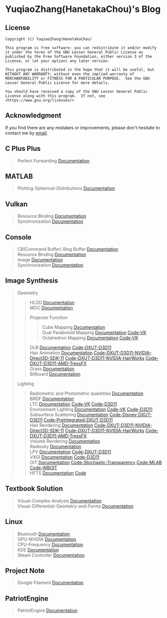 # YuqiaoZhang(HanetakaChou)'s Blog  

## License  
```  
Copyright (C) YuqiaoZhang(HanetakaChou)

This program is free software: you can redistribute it and/or modify it under the terms of the GNU Lesser General Public License as published by the Free Software Foundation, either version 3 of the License, or (at your option) any later version.

This program is distributed in the hope that it will be useful, but WITHOUT ANY WARRANTY; without even the implied warranty of MERCHANTABILITY or FITNESS FOR A PARTICULAR PURPOSE.  See the GNU Lesser General Public License for more details.

You should have received a copy of the GNU Lesser General Public License along with this program.  If not, see <https://www.gnu.org/licenses/>
```  

## Acknowledgment  

If you find there are any mistakes or improvements, please don't hesitate to contact me by [email](mailto:HanetakaChou@outlook.com).  

## C Plus Plus  

> Perfect Forwarding [Documentation](C-Plus-Plus/Perfect-Forwarding.html)  

## MATLAB  

> Plotting-Spherical-Distributions [Documentation](MATLAB/Plotting-Spherical-Distributions.html)  

## Vulkan  

> Resource Binding [Documentation](Vulkan/Resource-Binding.html)  
> Synchronization [Documentation](Vulkan/Synchronization.html)  

## Console  

> CB(Command Buffer) Ring Buffer [Documentation](Console/CB-Ring-Buffer.html)  
> Resource Binding [Documentation](Console/Resource-Binding.html)  
> Image [Documentation](Console/Image.html)  
> Synchronization [Documentation](Console/Synchronization.html)  

## Image Synthesis  

> Geometry  
>  
>> HLOD [Documentation](Image-Synthesis/Geometry/HLOD.html)  
>> MOC [Documentation](Image-Synthesis/Geometry/MOC.html)  
>>  
>> Projector Function  
>>> Cube Mapping [Documentation](Image-Synthesis/Geometry/Projector-Function/Cube-Mapping.html)  
>>> Dual Paraboloid Mapping [Documentation](Image-Synthesis/Geometry/Projector-Function/Dual-Paraboloid-Mapping.html) [Code-VK](https://github.com/HanetakaChou/Image-Synthesis/tree/Dual-Paraboloid-Mapping-VK)  
>>> Octahedron Mapping [Documentation](Image-Synthesis/Geometry/Projector-Function/Octahedron-Mapping.html) [Code-VK](https://github.com/HanetakaChou/Image-Synthesis/tree/Octahedron-Mapping-VK)  
>>>  
>> DLB [Documentation](Image-Synthesis/Geometry/DLB.html) [Code-DXUT-D3D11](https://github.com/HanetakaChou/Image-Synthesis/tree/DLB-DXUT-D3D11)  
>> Hair Animation [Documentation](Image-Synthesis/Geometry/Hair-Animation.html) [Code-DXUT-D3D11-NVIDIA-Direct3D-SDK-11](https://github.com/HanetakaChou/Image-Synthesis/tree/Hair-DXUT-D3D11-NVIDIA-Direct3D-SDK-11) [Code-DXUT-D3D11-NVIDIA-HairWorks](https://github.com/HanetakaChou/Image-Synthesis/tree/Hair-DXUT-D3D11-NVIDIA-HairWorks) [Code-DXUT-D3D11-AMD-TressFX](https://github.com/HanetakaChou/Image-Synthesis/tree/Hair-DXUT-D3D11-AMD-TressFX)  
>> Grass [Documentation](Image-Synthesis/Geometry/Grass.html)  
>> Billboard [Documentation](Image-Synthesis/Geometry/Billboard.html)  
>>  
> Lighting  
>  
>> Radiometric and Photometric quantities [Documentation](Image-Synthesis/Lighting/Radiometric-and-Photometric-quantities.html)  
>> BRDF [Documentation](Image-Synthesis/Lighting/BRDF.html)  
>> LTC [Documentation](Image-Synthesis/Lighting/LTC.html) [Code-VK](https://github.com/HanetakaChou/Image-Synthesis/tree/LTC-VK) [Code-D3D11](https://github.com/HanetakaChou/Image-Synthesis/tree/LTC-D3D11)  
>> Environment Lighting [Documentation](Image-Synthesis/Lighting/Environment-Lighting.html) [Code-VK](https://github.com/HanetakaChou/Image-Synthesis/tree/Environment-Lighting-VK) [Code-D3D11](https://github.com/HanetakaChou/Image-Synthesis/tree/Environment-Lighting-D3D11)  
>> Subsurface Scattering [Documentation](Image-Synthesis/Lighting/Subsurface-Scattering.html) [Code-Disney-DXUT-D3D11](https://github.com/HanetakaChou/Image-Synthesis/tree/Subsurface-Scattering-Disney-DXUT-D3D11) [Code-PreIntegrated-DXUT-D3D11](https://github.com/HanetakaChou/Image-Synthesis/tree/Subsurface-Scattering-PreIntegrated-DXUT-D3D11)  
>> Hair Rendering [Documentation](Image-Synthesis/Lighting/Hair-Rendering.html) [Code-DXUT-D3D11-NVIDIA-Direct3D-SDK-11](https://github.com/HanetakaChou/Image-Synthesis/tree/Hair-DXUT-D3D11-NVIDIA-Direct3D-SDK-11) [Code-DXUT-D3D11-NVIDIA-HairWorks](https://github.com/HanetakaChou/Image-Synthesis/tree/Hair-DXUT-D3D11-NVIDIA-HairWorks) [Code-DXUT-D3D11-AMD-TressFX](https://github.com/HanetakaChou/Image-Synthesis/tree/Hair-DXUT-D3D11-AMD-TressFX)  
>> Volume Rendering [Documentation](Image-Synthesis/Lighting/Volume-Rendering.html)  
>> Radiosity [Documentation](Image-Synthesis/Lighting/Radiosity.html)  
>> LPV [Documentation](Image-Synthesis/Lighting/LPV.html) [Code-DXUT-D3D11](https://github.com/HanetakaChou/Image-Synthesis/tree/LPV-DXUT-D3D11)  
>> VXGI [Documentation](Image-Synthesis/Lighting/VXGI.html) [Code-D3D11](https://github.com/HanetakaChou/Image-Synthesis/tree/VXGI-D3D11)  
>> OIT [Documentation](Image-Synthesis/Lighting/OIT.html) [Code-Stochastic-Transparency](https://github.com/HanetakaChou/StochasticTransparency) [Code-MLAB](https://github.com/HanetakaChou/MultiLayerAlphaBlending) [Code-WBOIT](https://github.com/HanetakaChou/WeightedBlendedOIT)  
>> HFTS [Documentation](Image-Synthesis/Lighting/HFTS.html) [Code](https://github.com/HanetakaChou/HFTS)  
>>  

## Textbook Solution  

> Visual-Complex-Analysis [Documentation](Textbook-Solution/Visual-Complex-Analysis.html)  
> Visual-Differential-Geometry-and-Forms [Documentation](Textbook-Solution/Visual-Differential-Geometry-and-Forms.html)  

## Linux  

> Bluetooth [Documentation](Linux/Bluetooth.html)  
> GPU-NVIDIA [Documentation](Linux/GPU-NVIDIA.html)  
> CPU-Frequency [Documentation](Linux/CPU-Frequency.html)  
> KDE [Documentation](Linux/KDE.html)  
> Steam Controller [Documentation](Linux/Steam-Controller.html)  

## Project Note  

> Google Filament [Documentation](Project-Note/Google-Filament.html)  

## PatriotEngine  

> PatriotEngine [Documentation](PatriotEngine/index.html)  
